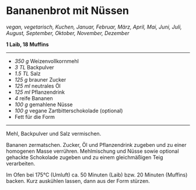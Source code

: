 # Bananenbrot mit Nüssen

*vegan, vegetarisch, Kuchen, Januar, Februar, März, April, Mai, Juni, Juli, August, September, Oktober, November, Dezember*

**1 Laib, 18 Muffins**

---

- *350 g* Weizenvollkornmehl
- *3 TL* Backpulver
- *1.5 TL* Salz
- *125 g* brauner Zucker
- *125 ml* neutrales Öl
- *125 ml* Pflanzendrink
- *4* reife Bananen
- *100 g* gemahlene Nüsse
- *100 g* vegane Zartbitterschokolade (optional)
- Fett für die Form

---

Mehl, Backpulver und Salz vermischen.

Bananen zermatschen. Zucker, Öl und Pflanzendrink zugeben und zu einer homogenen Masse verrühren. Mehlmischung und Nüsse sowie optional gehackte Schokolade zugeben und zu einem gleichmäßigen Teig verarbeiten.

Im Ofen bei 175°C (Umluft) ca. 50 Minuten (Laib) bzw. 20 Minuten (Muffins) backen. Kurz auskühlen lassen, dann aus der Form stürzen.
